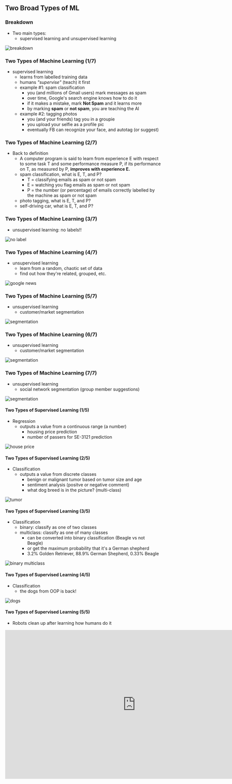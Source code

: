 Two Broad Types of ML
---------------------


### Breakdown 

* Two main types:
  - supervised learning and unsupervised learning

![breakdown](images/breakdown.png)



### Two Types of Machine Learning (1/7)

* supervised learning
  - learns from labelled training data
  - humans _"supervise"_ (teach) it first
  - example #1: spam classification
    * you (and millions of Gmail users) mark messages as spam
    * over time, Google's search engine knows how to do it
    * if it makes a mistake, mark **Not Spam** and it learns more
    * by marking **spam** or **not spam**, you are teaching the AI
  - example #2: tagging photos
    * you (and your friends) tag you in a groupie
    * you upload your selfie as a profile pic
    * eventually FB can recognize your face, and autotag (or suggest)



### Two Types of Machine Learning (2/7)

* Back to definition
  - A computer program is said to learn from experience E with respect to some 
    task T and some performance measure P, if its performance on T, as measured by P, 
    **improves with experience E.**
  - spam classification, what is E, T, and P?
    + T = classifying emails as spam or not spam
    + E = watching you flag emails as spam or not spam
    + P = the number (or percentage) of emails correctly labelled by the machine as spam or not spam
  - photo tagging, what is E, T, and P?
  - self-driving car, what is E, T, and P?



### Two Types of Machine Learning (3/7)

* unsupervised learning: no labels!!

![no label](images/no-label.jpg)



### Two Types of Machine Learning (4/7)

* unsupervised learning
  - learn from a random, chaotic set of data
  - find out how they're related, grouped, etc.

![google news](images/google-news.png)



### Two Types of Machine Learning (5/7)

* unsupervised learning
  - customer/market segmentation

![segmentation](images/segmentation-1.png)



### Two Types of Machine Learning (6/7)

* unsupervised learning
  - customer/market segmentation

![segmentation](images/segmentation-2.jpg)



### Two Types of Machine Learning (7/7)

* unsupervised learning
  - social network segmentation (group member suggestions)

![segmentation](images/socnet-segmentation.png)



#### Two Types of Supervised Learning (1/5)

* Regression
  - outputs a value from a continuous range (a number)
    + housing price prediction
    + number of passers for SE-3121 prediction

![house price](images/house-price.jpg)



#### Two Types of Supervised Learning (2/5)

* Classification
  - outputs a value from discrete classes
    + benign or malignant tumor based on tumor size and age
    + sentiment analysis (positve or negative comment)
    + what dog breed is in the picture?  (multi-class)

![tumor](images/tumor.jpg)



#### Two Types of Supervised Learning (3/5)

* Classification
  - binary: classify as one of two classes
  - multiclass: classify as one of many classes
    + can be converted into binary classification (Beagle vs not Beagle)
    + or get the maximum probability that it's a German shepherd
    + 3.2% Golden Retriever, 88.9% German Shepherd, 0.33% Beagle

![binary multiclass](images/multiclass.png)



#### Two Types of Supervised Learning (4/5)

* Classification
  - the dogs from OOP is back!

![dogs](images/dog-breed.png)



#### Two Types of Supervised Learning (5/5)

* Robots clean up after learning how humans do it

<iframe width="840" height="480" src="https://www.youtube.com/embed/ZIA4ih_8hfA" frameborder="0" allow="accelerometer; autoplay; encrypted-media; gyroscope; picture-in-picture" allowfullscreen></iframe>